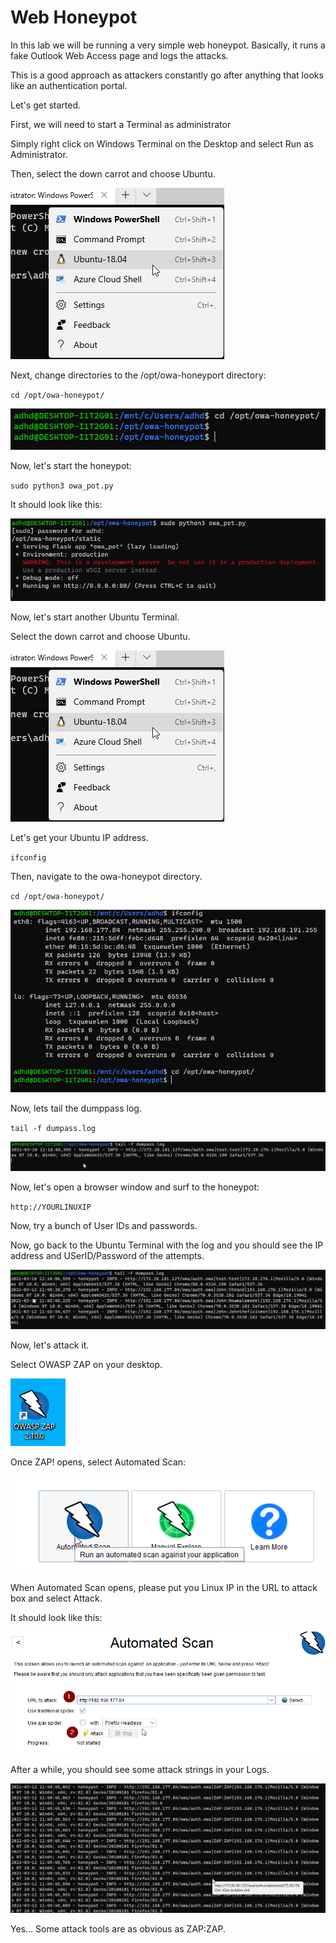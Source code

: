  

# Web Honeypot 

  

In this lab we will be running a very simple web honeypot.  Basically, it runs a fake Outlook Web Access page and logs the attacks.  

  

This is a good approach as attackers constantly go after anything that looks like an authentication portal. 

  

Let's get started. 

  

First, we will need to start a Terminal as administrator 

  

Simply right click on Windows Terminal on the Desktop and select Run as Administrator. 

  

Then, select the down carrot and choose Ubuntu. 

  

![](attachment\Clipboard_2021-03-12-11-39-25.png) 

  

Next, change directories to the /opt/owa-honeyport directory: 

  

`cd /opt/owa-honeypot/` 

  

![](attachment\Clipboard_2021-03-12-11-40-15.png) 

  

Now, let's start the honeypot: 

  

`sudo python3 owa_pot.py` 

  

It should look like this: 

  

![](attachment\Clipboard_2021-03-12-11-41-30.png) 

  

Now, let's start another Ubuntu Terminal. 

  

Select the down carrot and choose Ubuntu. 

  

![](attachment\Clipboard_2021-03-12-11-39-25.png) 

  

Let's get your Ubuntu IP address. 

  

`ifconfig` 

  

Then, navigate to the owa-honeypot directory. 

  

`cd /opt/owa-honeypot/` 

  

![](attachment\Clipboard_2021-03-12-11-43-26.png) 

  

Now, lets tail the dumppass log. 

  

`tail -f dumpass.log` 

  

![](attachment\Clipboard_2021-03-12-11-44-21.png) 

  

Now, let's open a browser window and surf to the honeypot: 

  

`http://YOURLINUXIP` 

  

Now, try a bunch of User IDs and passwords. 

  

Now, go back to the Ubuntu Terminal with the log and you should see the IP address and USerID/Password of the attempts. 

  

![](attachment\Clipboard_2021-03-12-11-47-09.png) 

  

Now, let's attack it. 

  

Select OWASP ZAP on your desktop. 

  

![](attachment\Clipboard_2021-03-12-11-47-43.png) 

  

Once ZAP! opens, select Automated Scan: 

  

![](attachment\Clipboard_2021-03-12-11-48-15.png) 

  

When Automated Scan opens, please put you Linux IP in the URL to attack box and select Attack. 

  

It should look like this: 

  

![](attachment\Clipboard_2021-03-12-11-49-31.png) 

  

After a while, you should see some attack strings in your Logs. 

  

![](attachment\Clipboard_2021-03-12-11-50-54.png) 

  

Yes...  Some attack tools are as obvious as ZAP:ZAP. 

  

  

  

  

  

  

  

  

  

  

  

  

 

 
